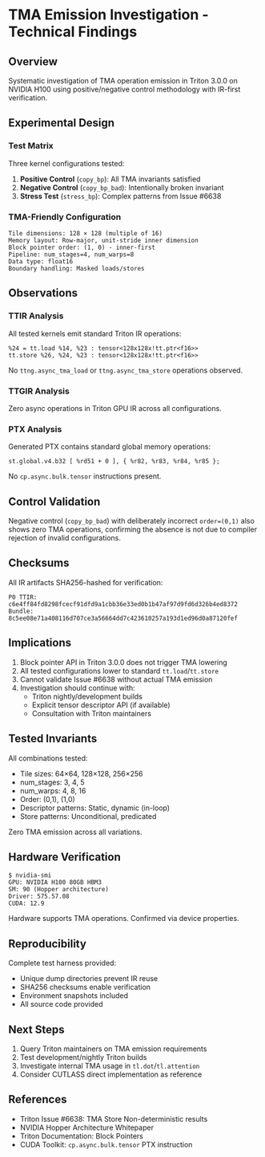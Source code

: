 # TMA Emission Investigation - Technical Findings

## Overview

Systematic investigation of TMA operation emission in Triton 3.0.0 on NVIDIA H100 using positive/negative control methodology with IR-first verification.

## Experimental Design

### Test Matrix

Three kernel configurations tested:

1. **Positive Control** (`copy_bp`): All TMA invariants satisfied
2. **Negative Control** (`copy_bp_bad`): Intentionally broken invariant
3. **Stress Test** (`stress_bp`): Complex patterns from Issue #6638

### TMA-Friendly Configuration

```
Tile dimensions: 128 × 128 (multiple of 16)
Memory layout: Row-major, unit-stride inner dimension
Block pointer order: (1, 0) - inner-first
Pipeline: num_stages=4, num_warps=8
Data type: float16
Boundary handling: Masked loads/stores
```

## Observations

### TTIR Analysis

All tested kernels emit standard Triton IR operations:

```mlir
%24 = tt.load %14, %23 : tensor<128x128x!tt.ptr<f16>>
tt.store %26, %24, %23 : tensor<128x128x!tt.ptr<f16>>
```

No `ttng.async_tma_load` or `ttng.async_tma_store` operations observed.

### TTGIR Analysis

Zero async operations in Triton GPU IR across all configurations.

### PTX Analysis

Generated PTX contains standard global memory operations:

```ptx
st.global.v4.b32 [ %rd51 + 0 ], { %r82, %r83, %r84, %r85 };
```

No `cp.async.bulk.tensor` instructions present.

## Control Validation

Negative control (`copy_bp_bad`) with deliberately incorrect `order=(0,1)` also shows zero TMA operations, confirming the absence is not due to compiler rejection of invalid configurations.

## Checksums

All IR artifacts SHA256-hashed for verification:

```
P0 TTIR: c6e4ff84fd8298fcecf91dfd9a1cbb36e33ed0b1b47af97d9fd6d326b4ed8372
Bundle:  8c5ee08e71a408116d707ce3a56664dd7c423610257a193d1ed96d0a87120fef
```

## Implications

1. Block pointer API in Triton 3.0.0 does not trigger TMA lowering
2. All tested configurations lower to standard `tt.load`/`tt.store`
3. Cannot validate Issue #6638 without actual TMA emission
4. Investigation should continue with:
   - Triton nightly/development builds
   - Explicit tensor descriptor API (if available)
   - Consultation with Triton maintainers

## Tested Invariants

All combinations tested:

- Tile sizes: 64×64, 128×128, 256×256
- num_stages: 3, 4, 5
- num_warps: 4, 8, 16
- Order: (0,1), (1,0)
- Descriptor patterns: Static, dynamic (in-loop)
- Store patterns: Unconditional, predicated

Zero TMA emission across all variations.

## Hardware Verification

```
$ nvidia-smi
GPU: NVIDIA H100 80GB HBM3
SM: 90 (Hopper architecture)
Driver: 575.57.08
CUDA: 12.9
```

Hardware supports TMA operations. Confirmed via device properties.

## Reproducibility

Complete test harness provided:
- Unique dump directories prevent IR reuse
- SHA256 checksums enable verification
- Environment snapshots included
- All source code provided

## Next Steps

1. Query Triton maintainers on TMA emission requirements
2. Test development/nightly Triton builds
3. Investigate internal TMA usage in `tl.dot`/`tl.attention`
4. Consider CUTLASS direct implementation as reference

## References

- Triton Issue #6638: TMA Store Non-deterministic results
- NVIDIA Hopper Architecture Whitepaper
- Triton Documentation: Block Pointers
- CUDA Toolkit: `cp.async.bulk.tensor` PTX instruction

